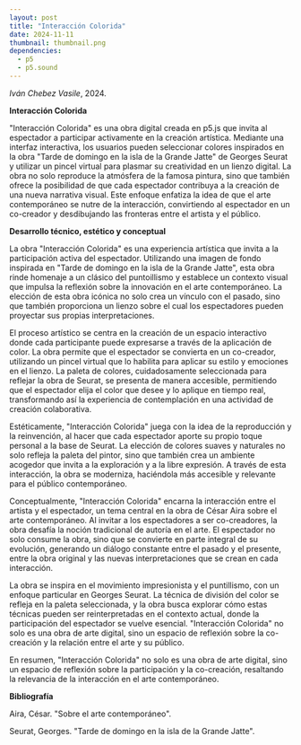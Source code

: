 ```yaml
---
layout: post
title: "Interacción Colorida"
date: 2024-11-11
thumbnail: thumbnail.png
dependencies:
  - p5
  - p5.sound
---
```


<div id="div-sketch">
  <script type="text/javascript" src="sketch.js"></script>
</div>

_Iván Chebez Vasile_, 2024.

**Interacción Colorida**

"Interacción Colorida" es una obra digital creada en p5.js que invita al espectador a participar activamente en la creación artística. Mediante una interfaz interactiva, los usuarios pueden seleccionar colores inspirados en la obra "Tarde de domingo en la isla de la Grande Jatte" de Georges Seurat y utilizar un pincel virtual para plasmar su creatividad en un lienzo digital. La obra no solo reproduce la atmósfera de la famosa pintura, sino que también ofrece la posibilidad de que cada espectador contribuya a la creación de una nueva narrativa visual. Este enfoque enfatiza la idea de que el arte contemporáneo se nutre de la interacción, convirtiendo al espectador en un co-creador y desdibujando las fronteras entre el artista y el público.

**Desarrollo técnico, estético y conceptual**

 La obra "Interacción Colorida" es una experiencia artística que invita a la participación activa del espectador. Utilizando una imagen de fondo inspirada en "Tarde de domingo en la isla de la Grande Jatte", esta obra rinde homenaje a un clásico del puntoillismo y establece un contexto visual que impulsa la reflexión sobre la innovación en el arte contemporáneo. La elección de esta obra icónica no solo crea un vínculo con el pasado, sino que también proporciona un lienzo sobre el cual los espectadores pueden proyectar sus propias interpretaciones. 

El proceso artístico se centra en la creación de un espacio interactivo donde cada participante puede expresarse a través de la aplicación de color. La obra permite que el espectador se convierta en un co-creador, utilizando un pincel virtual que lo habilita para aplicar su estilo y emociones en el lienzo. La paleta de colores, cuidadosamente seleccionada para reflejar la obra de Seurat, se presenta de manera accesible, permitiendo que el espectador elija el color que desee y lo aplique en tiempo real, transformando así la experiencia de contemplación en una actividad de creación colaborativa. 

Estéticamente, "Interacción Colorida" juega con la idea de la reproducción y la reinvención, al hacer que cada espectador aporte su propio toque personal a la base de Seurat. La elección de colores suaves y naturales no solo refleja la paleta del pintor, sino que también crea un ambiente acogedor que invita a la exploración y a la libre expresión. A través de esta interacción, la obra se moderniza, haciéndola más accesible y relevante para el público contemporáneo. 

Conceptualmente, "Interacción Colorida" encarna la interacción entre el artista y el espectador, un tema central en la obra de César Aira sobre el arte contemporáneo. Al invitar a los espectadores a ser co-creadores, la obra desafía la noción tradicional de autoría en el arte. El espectador no solo consume la obra, sino que se convierte en parte integral de su evolución, generando un diálogo constante entre el pasado y el presente, entre la obra original y las nuevas interpretaciones que se crean en cada interacción. 

La obra se inspira en el movimiento impresionista y el puntillismo, con un enfoque particular en Georges Seurat. La técnica de división del color se refleja en la paleta seleccionada, y la obra busca explorar cómo estas técnicas pueden ser reinterpretadas en el contexto actual, donde la participación del espectador se vuelve esencial. "Interacción Colorida" no solo es una obra de arte digital, sino un espacio de reflexión sobre la co-creación y la relación entre el arte y su público.

En resumen, "Interacción Colorida" no solo es una obra de arte digital, sino un espacio de reflexión sobre la participación y la co-creación, resaltando la relevancia de la interacción en el arte contemporáneo. 

**Bibliografía**

Aira, César. "Sobre el arte contemporáneo".

Seurat, Georges. "Tarde de domingo en la isla de la Grande Jatte".
